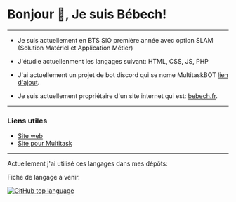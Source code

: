 # Bonjour 👋, Je suis Bébech!
-------------------------------------------------------------------------------
- Je suis actuellement en BTS SIO première année avec option SLAM (Solution Matériel et Application Métier)
- J'étudie actuellenment les langages suivant: HTML, CSS, JS, PHP

- J'ai actuellement un projet de bot discord qui se nome MultitaskBOT [lien d'ajout](https://urlz.fr/kaE2).
- Je suis actuellement propriétaire d'un site internet qui est: [bebech.fr](https://www.bebech.fr).
------------------------------------------------------------------------------
### Liens utiles

- [Site web](https://www.bebech.fr)
- [Site pour Multitask](https://www.bebech.fr/multitask)
------------------------------------------------------------------------------
Actuellement j'ai utilisé ces langages dans mes dépôts:

Fiche de langage à venir.

[![GitHub top language](https://img.shields.io/github/languages/top/Mathbech/.svg)](https://github.com/Mathbech/)


<!---
Mathbech/Mathbech is a ✨ special ✨ repository because its `README.md` (this file) appears on your GitHub profile.
You can click the Preview link to take a look at your changes.
--->
